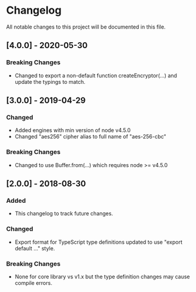 # Changelog
All notable changes to this project will be documented in this file.

## [4.0.0] - 2020-05-30
### Breaking Changes
- Changed to export a non-default function createEncryptor(...) and update the typings to match.

## [3.0.0] - 2019-04-29
### Changed
- Added engines with min version of node v4.5.0
- Changed "aes256" cipher alias to full name of "aes-256-cbc"
### Breaking Changes
- Changed to use Buffer.from(...) which requires node >= v4.5.0

## [2.0.0] - 2018-08-30
### Added
- This changelog to track future changes.
### Changed
- Export format for TypeScript type definitions updated to use "export default ..." style.
### Breaking Changes
- None for core library vs v1.x but the type definition changes may cause compile errors.

